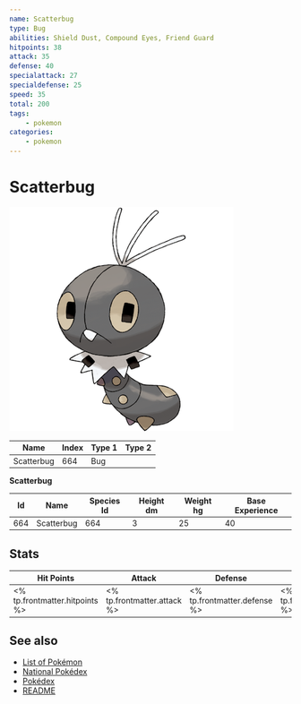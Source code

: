 ```yaml
---
name: Scatterbug
type: Bug
abilities: Shield Dust, Compound Eyes, Friend Guard
hitpoints: 38
attack: 35
defense: 40
specialattack: 27
specialdefense: 25
speed: 35
total: 200
tags:
    - pokemon
categories:
    - pokemon
---
```


# Scatterbug


![Scatterbug](images/664.png)

| **Name** | **Index** | **Type 1** | **Type 2** |
|----|----|----|----|
| Scatterbug | 664 | Bug  |  |

**Scatterbug** 




| **Id** | **Name** | **Species Id** | **Height dm** | **Weight hg** | **Base Experience** |
|--------|----------|----------------|------------|------------|---------------------|
| 664 | Scatterbug | 664 | 3 | 25 | 40 |



## Stats

| **Hit Points** | **Attack** | **Defense** | **Special Attack** | **Special Defense** | **Speed** | **Total** |
|----------------|------------|-------------|--------------------|---------------------|-----------|-----------|
| <% tp.frontmatter.hitpoints %> | <% tp.frontmatter.attack %> | <% tp.frontmatter.defense %> | <% tp.frontmatter.specialattack %> | <% tp.frontmatter.specialdefense %> | <% tp.frontmatter.speed %> | <% tp.frontmatter.total %> |

## See also

- [List of Pokémon](../pokemon.md)
- [National Pokédex](../national_pokedex.md)
- [Pokédex](../pokedex.md)
- [README](../README.md)
